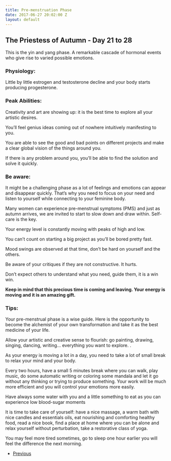 ```yaml
---
title: Pre-menstruation Phase
date: 2017-06-27 20:02:00 Z
layout: default
---
```


## The Priestess of Autumn - Day 21 to 28

This is the yin and yang phase. A remarkable cascade of hormonal events who give rise to varied possible emotions.

### Physiology:
Little by little estrogen and testosterone decline and your body starts producing progesterone.

### Peak Abilities:
Creativity and art are showing up: it is the best time to explore all your artistic desires.

You’ll feel genius ideas coming out of nowhere intuitively manifesting to you.

You are able to see the good and bad points on different projects and make a clear global vision of the things around you.

If there is any problem around you, you’ll be able to find the solution and solve it quickly.

### Be aware:
It might be a challenging phase as a lot of feelings and emotions can appear and disappear quickly. That’s why you need to focus on your need and listen to yourself while connecting to your feminine body.

Many women can experience pre-menstrual symptoms (PMS) and just as autumn arrives, we are invited to start to slow down and draw within. Self-care is the key.

Your energy level is constantly moving with peaks of high and low.

You can’t count on starting a big project as you’ll be bored pretty fast.

Mood swings are observed at that time, don’t be hard on yourself and the others.

Be aware of your critiques if they are not constructive. It hurts.

Don’t expect others to understand what you need, guide them, it is a win win.

**Keep in mind that this precious time is coming and leaving. Your energy is moving and it is an amazing gift.**

### Tips:
Your pre-menstrual phase is a wise guide. Here is the opportunity to become the alchemist of your own transformation and take it as the best medicine of your life.

Allow your artistic and creative sense to flourish: go painting, drawing, singing, dancing, writing… everything you want to explore. .

As your energy is moving a lot in a day, you need to take a lot of small break to relax your mind and your body.

Every two hours, have a small 5 minutes break where you can walk, play music, do some automatic writing or coloring some mandala and let it go without any
thinking or trying to produce something. Your work will be much more efficient and you will control your emotions more easily.

Have always some water with you and a little something to eat as you can experience low blood-sugar moments

It is time to take care of yourself: have a nice massage, a warm bath with nice candles and essentials oils, eat nourishing and comforting healthy food, read a nice book, find a place at home where you can be alone and relax yourself without perturbation, take a restorative class of yoga.

You may feel more tired sometimes, go to sleep one hour earlier you will feel the difference the next morning.

<ul class="pager">
    <li class="previous"><a href="/ovulation-phase">Previous</a></li>
    <!-- <li class="next"><a href="/pre-menstruation-phase">Back to </a></li> -->
  </ul>
